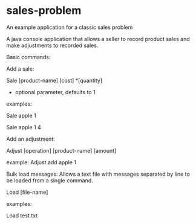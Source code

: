 # sales-problem
An example application for a classic sales problem

A java console application that allows a seller to record product sales and make adjustments to recorded sales.

Basic commands:

Add a sale:

Sale [product-name] [cost] *[quantity]
* optional parameter, defaults to 1

examples:

Sale apple 1

Sale apple 1 4

Add an adjustment:

Adjust [operation] [product-name] [amount]

example:
Adjust add apple 1

Bulk load messages:
Allows a text file with messages separated by line to be loaded from a single command. 

Load [file-name]

examples:

Load test.txt